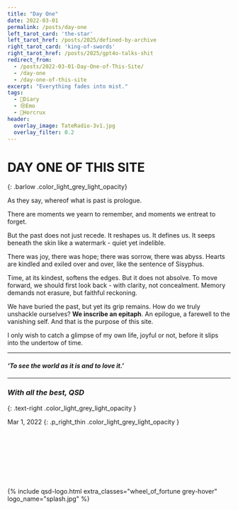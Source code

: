```yaml
---
title: "Day One"
date: 2022-03-01
permalink: /posts/day-one
left_tarot_card: 'the-star'
left_tarot_href: /posts/2025/defined-by-archive
right_tarot_card: 'king-of-swords'
right_tarot_href: /posts/2025/gpt4o-talks-shit
redirect_from: 
  - /posts/2022-03-01-Day-One-of-This-Site/
  - /day-one
  - /day-one-of-this-site
excerpt: "Everything fades into mist."
tags:
  - 📘Diary
  - 😢Emo
  - 💍Horcrux
header:
  overlay_image: TateRadio-3v1.jpg
  overlay_filter: 0.2
---
```


# DAY ONE OF THIS SITE
{: .barlow .color_light_grey_light_opacity}

As they say, whereof what is past is prologue.

There are moments we yearn to remember, and moments we entreat to forget. 

But the past does not just recede. It reshapes us. It defines us. It seeps beneath the skin like a watermark - quiet yet indelible.


There was joy, there was hope; there was sorrow, there was abyss. Hearts are kindled and exiled over and over, like the sentence of Sisyphus.

Time, at its kindest, softens the edges. But it does not absolve. To move forward, we should first look back - with clarity, not concealment. Memory demands not erasure, but faithful reckoning.

We have buried the past, but yet its grip remains. How do we truly unshackle ourselves? **We inscribe an epitaph**. An epilogue, a farewell to the vanishing self. And that is the purpose of this site.

I only wish to catch a glimpse of my own life, joyful or not, before it slips into the undertow of time.

--- 
<h4 class="text-center macaron grey-hover" style='font-style: italic; cursor: crosshair;'>‘To see the world as it is and to love it.’</h4>

---

### *With all the best, QSD*
{: .text-right .color_light_grey_light_opacity }

Mar 1, 2022
{: .p_right_thin .color_light_grey_light_opacity }

<div style="height: 8em;"></div>

{% include qsd-logo.html extra_classes="wheel_of_fortune grey-hover" logo_name="splash.jpg" %}